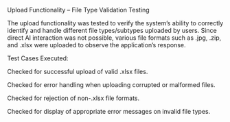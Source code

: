 Upload Functionality – File Type Validation Testing

The upload functionality was tested to verify the system’s ability to correctly identify and handle different file types/subtypes uploaded by users. Since direct AI interaction was not possible, various file formats such as .jpg, .zip, and .xlsx were uploaded to observe the application’s response.

Test Cases Executed:

Checked for successful upload of valid .xlsx files.

Checked for error handling when uploading corrupted or malformed files.

Checked for rejection of non-.xlsx file formats.

Checked for display of appropriate error messages on invalid file types.
